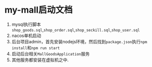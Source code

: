 # my-mall启动文档

1. mysql执行脚本`shop_goods.sql`,`shop_order.sql`,`shop_seckill.sql`,`shop_user.sql`
2. nacos单机启动
3. 后台项目admin，首先安装nodejs环境，然后找到`package.json`执行`npm install`和`npm run start`
4. 启动后台相关`MallGoodsApplication`服务
5. 其他服务都安装在虚拟机之中.

